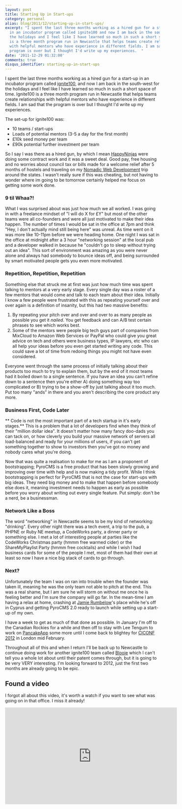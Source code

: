 ```yaml
---
layout: post
title: Starting Up in Start-ups
category: personal
alias: blog/2011/12/starting-up-in-start-ups/
excerpt: "I spent the last three months working as a hired gun for a start-up
  in an incubator program called ignite100 and now I am back in the south-west for
  the holidays and I feel like I have learned so much in such a short space of time. Ignite100
  is a three month program run in Newcastle that helps teams create relationships
  with helpful mentors who have experience in different fields. I am sad that the
  program is over but I thought I'd write up my experiences.  "
date: '2011-12-29 01:32:00'
comments: true
disqus_identifier: starting-up-in-start-ups
---
```


I spent the last three months working as a hired gun for a start-up in an incubator program called [ignite100](http://ignite100.com/), and now I am back in the south-west for the holidays and I feel like I have learned so much in such a short space of time. Ignite100 is a three month program run in Newcastle that helps teams create relationships with helpful mentors who have experience in different fields. I am sad that the program is over but I thought I'd write up my experiences. 

The set-up for ignite100 was:

* 10 teams / start-ups
* Loads of potential mentors (3-5 a day for the first month)
* £10k seed money per team
* £90k potential further investment per team

So I say I was there as a hired gun, by which I mean [HappyNinjas](http://happyninjas.com/) were doing some contract work and it was a sweet deal. Good pay, free housing and no worries about council tax or bills made for a welcome relief after 5 months of hostels and traveling on my [Nomadic Web Development](/blog/2011/08/nomadic-web-development) trip around the states. I wasn't really sure if this was cheating, but not having to wonder where im going to be tomorrow certainly helped me focus on getting some work done.

### 9 til Whaa?!

What I was surprised about was just how much we all worked. I was going in with a freelance mindset of "I will do X for £Y" but most of the other teams were all co-founders and were all just motivated to make their idea happen. The number of times I would be sat in the office at 7pm and think "Hey, I don't actually mind still being here" was unreal. As time went on it was more like 10-11pm before we were heading home. One night I was sat in the office at midnight after a 3 hour "networking session" at the local pub and a developer walked in because he "couldn't go to sleep without trying out an idea". This sort of environment was amazing as you were never alone and always had somebody to bounce ideas off, and being surrounded by smart motivated people gets you even more motivated.

### Repetition, Repetition, Repetition

Something else that struck me at first was just how much time was spent talking to mentors at a very early stage. Every single day was a roster of a few mentors that would come and talk to each team about their idea. Initially I know a few people were frustrated with this as repeating yourself over and over again is a definition of insanity, but this had two massive benefits:

1. By repeating your pitch over and over and over to as many people as possible you get it *nailed*. You get feedback and can A/B test certain phrases to see which works best.
2. Some of the mentors were people big tech guys part of companies from MixCloud to Amazon Web Services or PayPal who could give you great advice on tech and others were business types, IP lawyers, etc who can all help your ideas before you even get started writing any code. This could save a lot of time from redoing things you might not have even considered.

Everyone went through the same process of initially talking about their products too much to try to explain them, but by the end of it most teams had it boiled down to a single sentence. If you have an idea you can't refine down to a sentence then you're either A) doing something way too complicated or B) trying to be a show-off by just talking about it too much. Put too many "ands" in there and you aren't describing the core product any more. 

### Business First, Code Later

** Code is not the most important part of a tech startup in it's early stages.** This is a problem that a lot of developers find when they think of their "million dollar idea". It doesn't matter how many fancy doo-dads you can tack on, or how cleverly you build your massive network of servers all load-balanced and ready for your millions of users, if you can't get something together to show to investors then you've got no money and nobody cares what you're doing.

Now that was quite a realisation to make for me as I am a proponent of bootstrapping; PyroCMS is a free product that has been slowly growing and improving over time with help and is now making a tidy profit. While I think bootstrapping is perfect for PyroCMS that is not the case for start-ups with big ideas. They need big money and to make that happen before somebody else does it, meaning investment needs to happen as early as possible before you worry about writing out every single feature. Put simply: don't be a nerd, be a businessman.

### Network Like a Boss

The word "networking" in Newcastle seems to be my kind of networking: "drinking". Every other night there was a tech event, a trip to the pub, a PHPNE or Ruby NE meetup, a CodeWorks party, a dinner party or something else. I met a lot of interesting people at parties like the CodeWorks Christmas party (hmmm free warmed cider) or the ShareMyPlaylist Party (hmmm free cocktails) and while I wish I had business cards for some of the people I met, most of them had their own at least so now I have a nice big stack of cards to go through.

### Next?

Unfortunately the team I was on ran into trouble when the founder was taken ill, meaning he was the only team not able to pitch at the end. This was a real shame, but I am sure he will storm on without me once he is feeling better and I'm sure the company will go far. In the mean-time I am having a relax at home, crashing at [Jamie Rumbelow](http://twitter.com/jamierumbelow)'s place while he's off in Cyprus and getting PyroCMS 2.0 ready to launch while setting up a start-up of my own.

I have a week to get as much of that done as possible. In January I'm off to the Canadian Rockies for a while and then off to stay with Lee Tengum to work on [PancakeApp](http://pancakeapp.com/) some more until I come back to blightey for [CICONF 2012](http://ciconf.com/) in London mid February.

Throughout all of this and when I return I'll be back up to Newcastle to continue doing work for another ignite100 team called [Blooie](http://bloo.ie/) which I can't tell you a whole lot about until their patent comes through, but it is going to be very VERY interesting. I'm looking forward to 2012, just the first two months are already going to be epic.

## Found a video

I forgot all about this video, it's worth a watch if you want to see what was going on in that office. I miss it already! 

<p align="center"><iframe width="560" height="315" src="http://www.youtube.com/embed/j-LRIPgy4S8" frameborder="0" allowfullscreen class="aligncenter" ></iframe></p>
